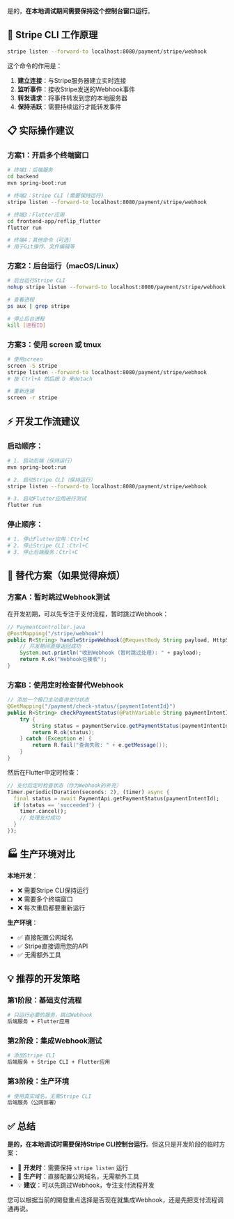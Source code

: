 是的，**在本地调试期间需要保持这个控制台窗口运行**。

## 🔄 Stripe CLI 工作原理

```bash
stripe listen --forward-to localhost:8080/payment/stripe/webhook
```

这个命令的作用是：
1. **建立连接**：与Stripe服务器建立实时连接
2. **监听事件**：接收Stripe发送的Webhook事件  
3. **转发请求**：将事件转发到您的本地服务器
4. **保持活跃**：需要持续运行才能转发事件

## 📋 实际操作建议

### 方案1：开启多个终端窗口
```bash
# 终端1：后端服务
cd backend
mvn spring-boot:run

# 终端2：Stripe CLI (需要保持运行)
stripe listen --forward-to localhost:8080/payment/stripe/webhook

# 终端3：Flutter应用
cd frontend-app/reflip_flutter  
flutter run

# 终端4：其他命令（可选）
# 用于Git操作、文件编辑等
```

### 方案2：后台运行（macOS/Linux）
```bash
# 后台运行Stripe CLI
nohup stripe listen --forward-to localhost:8080/payment/stripe/webhook > stripe.log 2>&1 &

# 查看进程
ps aux | grep stripe

# 停止后台进程
kill [进程ID]
```

### 方案3：使用 screen 或 tmux
```bash
# 使用screen
screen -S stripe
stripe listen --forward-to localhost:8080/payment/stripe/webhook
# 按 Ctrl+A 然后按 D 来detach

# 重新连接
screen -r stripe
```

## ⚡ 开发工作流建议

### 启动顺序：
```bash
# 1. 启动后端（保持运行）
mvn spring-boot:run

# 2. 启动Stripe CLI（保持运行）  
stripe listen --forward-to localhost:8080/payment/stripe/webhook

# 3. 启动Flutter应用进行测试
flutter run
```

### 停止顺序：
```bash
# 1. 停止Flutter应用：Ctrl+C
# 2. 停止Stripe CLI：Ctrl+C  
# 3. 停止后端服务：Ctrl+C
```

## 🎯 替代方案（如果觉得麻烦）

### 方案A：暂时跳过Webhook测试
在开发初期，可以先专注于支付流程，暂时跳过Webhook：

```java
// PaymentController.java
@PostMapping("/stripe/webhook")
public R<String> handleStripeWebhook(@RequestBody String payload, HttpServletRequest request) {
    // 开发期间直接返回成功
    System.out.println("收到Webhook (暂时跳过处理): " + payload);
    return R.ok("Webhook已接收");
}
```

### 方案B：使用定时检查替代Webhook
```java
// 添加一个接口主动查询支付状态
@GetMapping("/payment/check-status/{paymentIntentId}")
public R<String> checkPaymentStatus(@PathVariable String paymentIntentId) {
    try {
        String status = paymentService.getPaymentStatus(paymentIntentId);
        return R.ok(status);
    } catch (Exception e) {
        return R.fail("查询失败: " + e.getMessage());
    }
}
```

然后在Flutter中定时检查：
```dart
// 支付后定时检查状态（作为Webhook的补充）
Timer.periodic(Duration(seconds: 2), (timer) async {
  final status = await PaymentApi.getPaymentStatus(paymentIntentId);
  if (status == 'succeeded') {
    timer.cancel();
    // 处理支付成功
  }
});
```

## 🏭 生产环境对比

**本地开发**：
- ❌ 需要Stripe CLI保持运行
- ❌ 需要多个终端窗口
- ❌ 每次重启都要重新运行

**生产环境**：
- ✅ 直接配置公网域名
- ✅ Stripe直接调用您的API
- ✅ 无需额外工具

## 💡 推荐的开发策略

### 第1阶段：基础支付流程
```bash
# 只运行必要的服务，跳过Webhook
后端服务 + Flutter应用
```

### 第2阶段：集成Webhook测试  
```bash
# 添加Stripe CLI
后端服务 + Stripe CLI + Flutter应用
```

### 第3阶段：生产环境
```bash
# 使用真实域名，无需Stripe CLI
后端服务（公网部署）
```

## ✅ 总结

**是的，在本地调试时需要保持Stripe CLI控制台运行**。但这只是开发阶段的临时方案：

- 🔧 **开发时**：需要保持 `stripe listen` 运行
- 🚀 **生产时**：直接配置公网域名，无需额外工具
- 💡 **建议**：可以先跳过Webhook，专注支付流程开发

您可以根据当前的開發重点选择是否现在就集成Webhook，还是先把支付流程调通再说。